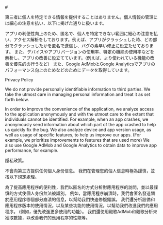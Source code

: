 #<Privacy Policy>
 
第三者に個人を特定できる情報を提供することはありません。個人情報の管理には細心の注意を払い、以下に掲げた通りに扱います。
 
アプリの利便性向上のため、匿名で、個人を特定できない範囲に細心の注意を払い、アクセス解析をしております。例えば、アプリがクラッシュした時、どの部分でクラッシュしたかを匿名で送信し、バグの素早い修正に役立たせております。
また、デバイスやアプリバージョンの使用率、特定の機能の使用率などを解析し、アプリの改善に役立てています。(例えば、より使われている機能の改善を優先的の行うなど）
また、Google AdMobとGoogle Analyticsでアプリのパフォーマンス向上のためなどのためにデータを取得しています。


Privacy Policy

 
We do not provide personally identifiable information to third parties. We take the utmost care in managing personal information and treat it as set forth below.
 
In order to improve the convenience of the application, we analyze access to the application anonymously and with the utmost care to the extent that individuals cannot be identified. For example, when an app crashes, we anonymously send information about which part of the app crashed to help us quickly fix the bug.
We also analyze device and app version usage, as well as usage of specific features, to help us improve our apps. (For example, we prioritize improvements to features that are used more)
We also use Google AdMob and Google Analytics to obtain data to improve app performance, for example.



隱私政策。

 
不會向第三方提供任何個人身份信息。 我們在管理您的個人信息時極為謹慎，並按以下規定處理。
 
為了提高應用程序的便利性，我們以匿名的方式分析對應用程序的訪問，並以最謹慎的方式使個人身份無法被識別。 例如，當應用程序崩潰時，我們會匿名發送關於應用程序哪個部分崩潰的信息，以幫助我們快速修複錯誤。
我們還分析設備和應用程序版本的使用情況，以及某些功能的使用情況，以幫助我們改進我們的應用程序。 (例如，優先改進更多使用的功能）。
我們還使用穀歌AdMob和穀歌分析來獲取數據，以改善我們的應用程序的性能等。
